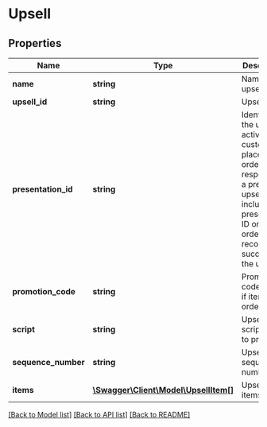 # Upsell

## Properties
Name | Type | Description | Notes
------------ | ------------- | ------------- | -------------
**name** | **string** | Name of the upsell. | [optional] 
**upsell_id** | **string** | Upsell ID. | [optional] 
**presentation_id** | **string** | Identifies the upsell activity.  If a customer places an order in response to a presented upsell then include the presentation ID on  the order line to record the success of the upsell. | [optional] 
**promotion_code** | **string** | Promotion code to use if item is ordered. | [optional] 
**script** | **string** | Upsell script/text to present. | [optional] 
**sequence_number** | **string** | Upsell sequence number. | [optional] 
**items** | [**\Swagger\Client\Model\UpsellItem[]**](UpsellItem.md) | Upsell items. | [optional] 

[[Back to Model list]](../README.md#documentation-for-models) [[Back to API list]](../README.md#documentation-for-api-endpoints) [[Back to README]](../README.md)



